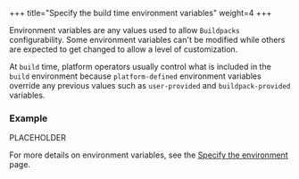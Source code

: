 +++
title="Specify the build time environment variables"
weight=4
+++

Environment variables are any values used to allow `Buildpacks` configurability. Some environment variables can't be modified while others are expected to get changed to allow a level of customization.

<!--more-->

At `build` time, platform operators usually control what is included in the `build` environment because `platform-defined` environment variables override any previous values such as `user-provided` and `buildpack-provided` variables.

### Example

PLACEHOLDER

For more details on environment variables, see the [Specify the environment][env] page.

[env]: https://buildpacks.io/docs/for-buildpack-authors/how-to/write-buildpacks/specify-env/
